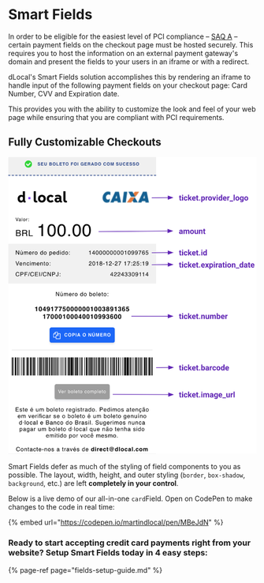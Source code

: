 # Smart Fields

In order to be eligible for the easiest level of PCI compliance – [SAQ A](https://www.pcisecuritystandards.org/pci_security/completing_self_assessment) – certain payment fields on the checkout page must be hosted securely. This requires you to host the information on an external payment gateway's domain and present the fields to your users in an iframe or with a redirect.

dLocal's Smart Fields solution accomplishes this by rendering an iframe to handle input of the following payment fields on your checkout page: Card Number, CVV and Expiration date.

This provides you with the ability to customize the look and feel of your web page while ensuring that you are compliant with PCI requirements.

## Fully Customizable Checkouts

![](../../.gitbook/assets/image%20%2818%29.png)

Smart Fields defer as much of the styling of field components to you as possible. The layout, width, height, and outer styling \(`border`, `box-shadow`, `background`, etc.\) are left **completely in your control**.

Below is a live demo of our all-in-one `card`Field. Open on CodePen to make changes to the code in real time:

{% embed url="https://codepen.io/martindlocal/pen/MBeJdN" %}

### Ready to start accepting credit card payments right from your website? Setup Smart Fields today in 4 easy steps:

{% page-ref page="fields-setup-guide.md" %}

